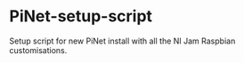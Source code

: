 # PiNet-setup-script
Setup script for new PiNet install with all the NI Jam Raspbian customisations.

